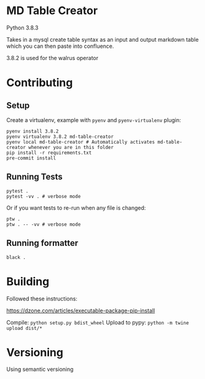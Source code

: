 # MD Table Creator

Python 3.8.3

Takes in a mysql create table syntax as an input and output markdown table which you can then paste into confluence.

3.8.2 is used for the walrus operator

# Contributing

## Setup

Create a virtualenv, example with `pyenv` and `pyenv-virtualenv` plugin:

    pyenv install 3.8.2
    pyenv virtualenv 3.8.2 md-table-creator
    pyenv local md-table-creator # Automatically activates md-table-creator whenever you are in this folder
    pip install -r requirements.txt
    pre-commit install

## Running Tests

    pytest .
    pytest -vv . # verbose mode

Or if you want tests to re-run when any file is changed:

    ptw .
    ptw . -- -vv # verbose mode

## Running formatter

    black .

# Building

Followed these instructions:

https://dzone.com/articles/executable-package-pip-install

Compile: `python setup.py bdist_wheel`
Upload to pypy: `python -m twine upload dist/*`

# Versioning

Using semantic versioning
